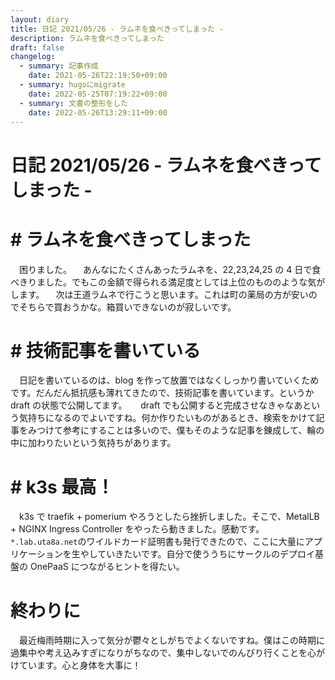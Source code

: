 ```yaml
---
layout: diary
title: 日記 2021/05/26 - ラムネを食べきってしまった -
description: ラムネを食べきってしまった
draft: false
changelog:
  - summary: 記事作成
    date: 2021-05-26T22:19:50+09:00
  - summary: hugoにmigrate
    date: 2022-05-25T07:19:22+09:00
  - summary: 文書の整形をした
    date: 2022-05-26T13:29:11+09:00
---
```


# 日記 2021/05/26 - ラムネを食べきってしまった -

# # ラムネを食べきってしまった

　困りました。
　あんなにたくさんあったラムネを、22,23,24,25 の 4 日で食べきりました。でもこの金額で得られる満足度としては上位のもののような気がします。
　次は王道ラムネで行こうと思います。これは町の薬局の方が安いのでそちらで買おうかな。箱買いできないのが寂しいです。

# # 技術記事を書いている

　日記を書いているのは、blog を作って放置ではなくしっかり書いていくためです。だんだん抵抗感も薄れてきたので、技術記事を書いています。というか draft の状態で公開してます。
　 draft でも公開すると完成させなきゃなあという気持ちになるのでよいですね。何か作りたいものがあるとき、検索をかけて記事をみつけて参考にすることは多いので、僕もそのような記事を錬成して、輪の中に加わりたいという気持ちがあります。

# # k3s 最高！

　k3s で traefik + pomerium やろうとしたら挫折しました。そこで、MetalLB + NGINX Ingress Controller をやったら動きました。感動です。`*.lab.uta8a.net`のワイルドカード証明書も発行できたので、ここに大量にアプリケーションを生やしていきたいです。自分で使ううちにサークルのデプロイ基盤の OnePaaS につながるヒントを得たい。

# 終わりに

　最近梅雨時期に入って気分が鬱々としがちでよくないですね。僕はこの時期に過集中や考え込みすぎになりがちなので、集中しないでのんびり行くことを心がけています。心と身体を大事に！
